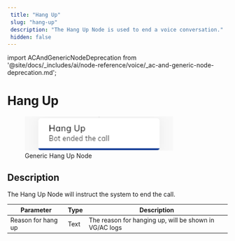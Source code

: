```yaml
---
 title: "Hang Up" 
 slug: "hang-up" 
 description: "The Hang Up Node is used to end a voice conversation." 
 hidden: false 
---
```


import ACAndGenericNodeDeprecation from '@site/docs/_includes/ai/node-reference/voice/_ac-and-generic-node-deprecation.md';

# Hang Up

<figure>
  <img class="image-center" src="../../../../../../static/img/_assets/ai/build/node-reference/generic-voice/hang-up.png" width="80%" />
  <figcaption>Generic Hang Up Node</figcaption>
</figure>

## Description

<ACAndGenericNodeDeprecation />

The Hang Up Node will instruct the system to end the call.

| Parameter          | Type | Description                                            |
|--------------------|------|--------------------------------------------------------|
| Reason for hang up | Text | The reason for hanging up, will be shown in VG/AC logs |